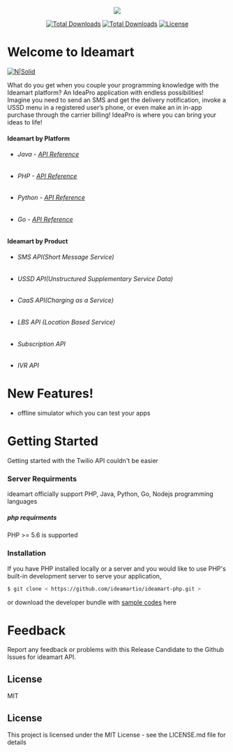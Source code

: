 <p align="center"><a href="https://ideamart.lk" target="_blank"><img src="http://www.ideamart.lk/web/wp-content/uploads/2017/02/logo-dark.png"></a></p>

<p align="center">
<a href="#"><img src="https://img.shields.io/php-eye/symfony/symfony.svg" alt="Total Downloads"></a>
<a href="#"><img src="https://img.shields.io/packagist/php-v/symfony/symfony.svg" alt="Total Downloads"></a>
<a href="#"><img src="https://poser.pugx.org/laravel/framework/license.svg" alt="License"></a>
</p>

# Welcome to Ideamart

[![N|Solid](http://www.ideamart.lk/web/wp-content/uploads/2017/02/logo-dark.png)](https://nodesource.com/products/nsolid)

What do you get when you couple your programming knowledge with the Ideamart platform? An IdeaPro application with endless possibilities!
Imagine you need to send an SMS and get the delivery notification, invoke a USSD menu in a registered user’s phone, or even make an in in-app purchase through the carrier billing! IdeaPro is where you can bring your ideas to life!
  
  #### Ideamart by Platform

  - ###### Java  - [API Reference](http://breakdance.io)
  - ###### PHP -  [API Reference](http://breakdance.io)
  - ###### Python -  [API Reference](http://breakdance.io)
  - ###### Go -  [API Reference](http://breakdance.io)
  
  
#### Ideamart by Product

  - ###### SMS API(Short Message Service)
  - ###### USSD API(Unstructured Supplementary Service Data)
  - ###### CaaS API(Charging as a Service)
  - ###### LBS API (Location Based Service)
  - ###### Subscription API
  - ###### IVR API

# New Features!

  - offline simulator which you can test your apps
  

# Getting Started

Getting started with the Twilio API couldn't be easier

### Server Requirments 
ideamart officially support PHP, Java, Python, Go, Nodejs programming languages

##### php requirments
PHP >= 5.6 is supported 


### Installation
If you have PHP installed locally or a server and you would like to use PHP's built-in development server to serve your application,


```sh
$ git clone < https://github.com/ideamartio/ideamart-php.git >
```

or download the developer bundle with   [sample codes](http://www.ideamart.lk/web/idea-pro/downloads/download-list/) here 

 # Feedback
Report any feedback or problems with this Release Candidate to the Github Issues for ideamart API.


License
----

MIT
## License
This project is licensed under the MIT License - see the LICENSE.md file for details

